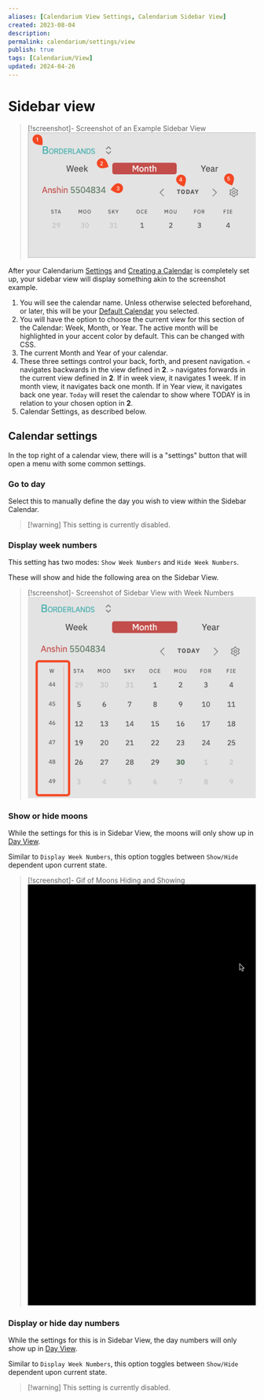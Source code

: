 ```yaml
---
aliases: [Calendarium View Settings, Calendarium Sidebar View]
created: 2023-08-04
description: 
permalink: calendarium/settings/view
publish: true
tags: [Calendarium/View]
updated: 2024-04-26
---
```


# Sidebar view

> [!screenshot]- Screenshot of an Example Sidebar View
> ![Default Sidebar View](publish/images/IMG-Sidebar%20View.png)

After your Calendarium [Settings](Calendarium/Settings.md) and [Creating a Calendar](Calendarium/Creating%20a%20calendar.md) is completely set up, your sidebar view will display something akin to the screenshot example.

1. You will see the calendar name. Unless otherwise selected beforehand, or later, this will be your [Default Calendar](Calendarium/Settings.md#Default%20Calendar) you selected. 
2. You will have the option to choose the current view for this section of the Calendar: Week, Month, or Year. The active month will be highlighted in your accent color by default. This can be changed with CSS.
3. The current Month and Year of your calendar.
4. These three settings control your back, forth, and present navigation. 
   `<` navigates backwards in the view defined in **2**. 
   `>` navigates forwards in the current view defined in **2**. If in week view, it navigates 1 week. If in month view, it navigates back one month. If in Year view, it navigates back one year. 
   `Today` will reset the calendar to show where TODAY is in relation to your chosen option in **2**.
5. Calendar Settings, as described below.

## Calendar settings

In the top right of a calendar view, there will is a "settings" button that will open a menu with some common settings.

### Go to day

Select this to manually define the day you wish to view within the Sidebar Calendar. 

> [!warning] This setting is currently disabled. 

### Display week numbers

This setting has two modes: `Show Week Numbers` and `Hide Week Numbers`. 

These will show and hide the following area on the Sidebar View.

> [!screenshot]- Screenshot of Sidebar View with Week Numbers
> ![Sidebar With Week Numbers](publish/images/IMG-Sidebar%20View-1.png)

### Show or hide moons

While the settings for this is in Sidebar View, the moons will only show up in [Day View](Calendarium/Day%20View.md). 

Similar to `Display Week Numbers`, this option toggles between `Show/Hide` dependent upon current state.

> [!screenshot]- Gif of Moons Hiding and Showing
> ![Show and Hide Moons](publish/images/IMG-Sidebar%20View.gif)

### Display or hide day numbers

While the settings for this is in Sidebar View, the day numbers will only show up in [Day View](Calendarium/Day%20View.md).

Similar to `Display Week Numbers`, this option toggles between `Show/Hide` dependent upon current state.

> [!warning] This setting is currently disabled. 
